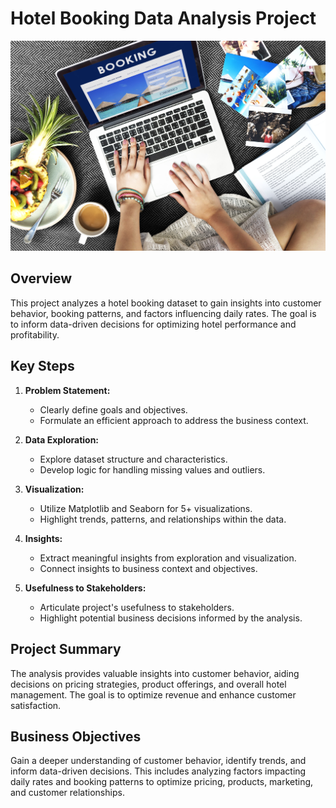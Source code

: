 # Hotel Booking Data Analysis Project
![Hotel Booking Data Analysis](./hotel%20bookingjpeg.jpeg)

## Overview

This project analyzes a hotel booking dataset to gain insights into customer behavior, booking patterns, and factors influencing daily rates. The goal is to inform data-driven decisions for optimizing hotel performance and profitability.

## Key Steps

1. **Problem Statement:**
   - Clearly define goals and objectives.
   - Formulate an efficient approach to address the business context.

2. **Data Exploration:**
   - Explore dataset structure and characteristics.
   - Develop logic for handling missing values and outliers.

3. **Visualization:**
   - Utilize Matplotlib and Seaborn for 5+ visualizations.
   - Highlight trends, patterns, and relationships within the data.

4. **Insights:**
   - Extract meaningful insights from exploration and visualization.
   - Connect insights to business context and objectives.

5. **Usefulness to Stakeholders:**
   - Articulate project's usefulness to stakeholders.
   - Highlight potential business decisions informed by the analysis.

## Project Summary

The analysis provides valuable insights into customer behavior, aiding decisions on pricing strategies, product offerings, and overall hotel management. The goal is to optimize revenue and enhance customer satisfaction.

## Business Objectives

Gain a deeper understanding of customer behavior, identify trends, and inform data-driven decisions. This includes analyzing factors impacting daily rates and booking patterns to optimize pricing, products, marketing, and customer relationships.

